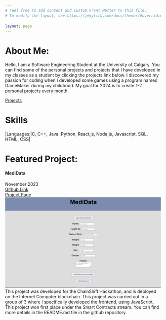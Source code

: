 ```yaml
---
# Feel free to add content and custom Front Matter to this file.
# To modify the layout, see https://jekyllrb.com/docs/themes/#overriding-theme-defaults

layout: page
---
```

# About Me:
Hello, I am a Software Engineering Student at the University of Calgary. You can find some of the personal projects and projects that I have developed
    in my classes as a student by clicking the projects link below. I discovered my passion for coding when I developed some games using a program named GameMaker during my childhood. My goal for 2024 is to create 1-2 personal projects every month.


[Projects](/projects/)


# Skills

|Languages:|C, C++, Java, Python, React.js, Node.js, Javascript, SQL, HTML, CSS|

# Featured Project:
#### MediData
November 2023  
[Github Link](https://github.com/SYS-NG/MediData/)  
[Project Page](/projects/MediData)  
![](/assets/MediData.png)  
This project was developed for the ChainShift Hackathon, and is deployed on the Internet Computer blockchain. This project was carried out in a group of 3 where I specifically developed the frontend, using JavaScript. This project won first place under the Smart Contracts stream. You can find more details in the README.md file in the github repository.